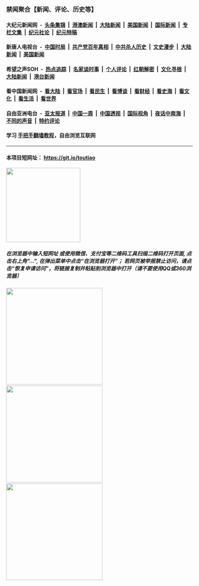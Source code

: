 ### 禁闻聚合【新闻、评论、历史等】

#### 大纪元新闻网 &nbsp;-&nbsp; [头条集锦](indexes/E头条集锦.md?t=02090322) &nbsp;|&nbsp; [港澳新闻](indexes/E港澳新闻.md?t=02090322)  &nbsp;|&nbsp; [大陆新闻](indexes/E大陆新闻.md?t=02090322) &nbsp;|&nbsp; [美国新闻](indexes/E美国新闻.md?t=02090322) &nbsp;|&nbsp; [国际新闻](indexes/E国际新闻.md?t=02090322) &nbsp;|&nbsp; [专栏文集](indexes/E专栏文集.md?t=02090322) &nbsp;|&nbsp; [纪元社论](indexes/E纪元社论.md?t=02090322) &nbsp;|&nbsp; [纪元特稿](indexes/E纪元特稿.md?t=02090322) 

#### 新唐人电视台 &nbsp;-&nbsp; [中国时局](indexes/N中国时局.md?t=02090322) &nbsp;|&nbsp; [共产党百年真相](indexes/N共产党百年真相.md?t=02090322) &nbsp;|&nbsp; [中共杀人历史](indexes/N中共杀人历史.md?t=02090322) &nbsp;|&nbsp; [文史漫步](indexes/N文史漫步.md?t=02090322) &nbsp;|&nbsp; [大陆新闻](indexes/N大陆新闻.md?t=02090322) &nbsp;|&nbsp; [美国新闻](indexes/N美国新闻.md?t=02090322)

#### 希望之声SOH &nbsp;-&nbsp; [热点追踪](indexes/H热点追踪.md?t=02090322) &nbsp;|&nbsp; [名家谈时事](indexes/H名家谈时事.md?t=02090322) &nbsp;|&nbsp; [个人评论](indexes/H个人评论.md?t=02090322)  &nbsp;|&nbsp; [红朝解密](indexes/H红朝解密.md?t=02090322) &nbsp;|&nbsp; [文化寻根](indexes/H文化寻根.md?t=02090322) &nbsp;|&nbsp; [大陆新闻](indexes/H大陆新闻.md?t=02090322) &nbsp;|&nbsp; [港台新闻](indexes/H港台新闻.md?t=02090322)

#### 看中国新闻网 &nbsp;-&nbsp; [看大陆](indexes/S看大陆.md?t=02090322) &nbsp;|&nbsp; [看官场](indexes/S看官场.md?t=02090322) &nbsp;|&nbsp; [看民生](indexes/S看民生.md?t=02090322)  &nbsp;|&nbsp; [看博谈](indexes/S看博谈.md?t=02090322) &nbsp;|&nbsp; [看财经](indexes/S看财经.md?t=02090322) &nbsp;|&nbsp; [看史海](indexes/S看史海.md?t=02090322) &nbsp;|&nbsp; [看文化](indexes/S看文化.md?t=02090322) &nbsp;|&nbsp; [看生活](indexes/S看生活.md?t=02090322) &nbsp;|&nbsp; [看世界](indexes/S看世界.md?t=02090322)

#### 自由亚洲电台 &nbsp;-&nbsp; [亚太报道](indexes/R亚太报道.md?t=02090322) &nbsp;|&nbsp; [中国一周](indexes/R中国一周.md?t=02090322) &nbsp;|&nbsp; [中国透视](indexes/R中国透视.md?t=02090322)  &nbsp;|&nbsp; [国际视角](indexes/R国际视角.md?t=02090322) &nbsp;|&nbsp; [夜话中南海](indexes/R夜话中南海.md?t=02090322) &nbsp;|&nbsp; [不同的声音](indexes/R不同的声音.md?t=02090322) &nbsp;|&nbsp; [特约评论](indexes/R特约评论.md?t=02090322)

#### 学习 [手把手翻墙教程](https://github.com/gfw-breaker/guides/wiki)，自由浏览互联网

----

#### 本项目短网址： https://git.io/toutiao
<img src="https://raw.githubusercontent.com/gfw-breaker/banned-news/master/scripts/img/qr.png" width="200px"/>  

##### 在浏览器中输入短网址 或使用微信、支付宝等二维码工具扫描二维码打开页面, 点击右上角"...", 在弹出菜单中点击“在浏览器打开”； 若网页被举报禁止访问，请点击“恢复申请访问”，将链接复制并粘贴到浏览器中打开（请不要使用QQ或360浏览器）

<img src="https://raw.githubusercontent.com/gfw-breaker/banned-news/master/scripts/img/1.png" width="260px"/> &nbsp; <img src="https://raw.githubusercontent.com/gfw-breaker/banned-news/master/scripts/img/2.png" width="260px"/> &nbsp; <img src="https://raw.githubusercontent.com/gfw-breaker/banned-news/master/scripts/img/3.png" width="260px"/>
